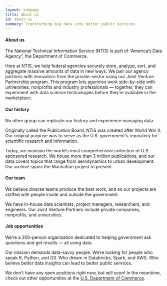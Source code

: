 ```yaml
---
layout: subpage
title: About us
id: about-us
summary: Transforming big data into better public services
---
```

<h4>About us</h4>

The National Technical Information Service (NTIS) is part of &ldquo;America’s Data Agency&rdquo;, the Department of Commerce.

Here at NTIS, we help federal agencies securely store, analyze, sort, and aggregate massive amounts of data in new ways. We pair our agency partners with innovators from the private-sector using our Joint Venture Partnership program. This program lets agencies work side-by-side with universities, nonprofits and industry professionals &mdash; together, they can experiment with data science technologies before they’re available in the marketplace.

#### Our history

No other group can replicate our history and experience managing data.

Originally called the Publication Board, NTIS was created after World War II. Our original purpose was to serve as the U.S. government's repository for scientific research and information.

Today, we maintain the world’s most comprehensive collection of U.S.-sponsored research. We house more than 3 million publications, and our data covers topics that range from aerodynamics to urban development. Our archive spans the Manhattan project to present.

#### Our team

We believe diverse teams produce the best work, and so our projects are staffed with people inside and outside the government.

We have in-house data scientists, project managers, researchers, and engineers. Our Joint Venture Partners include private companies, nonprofits, and universities.

#### Job opportunities

We’re a 200-person organization dedicated to helping government ask questions and get results — all using data.

Our mission demands data-savvy people.  We’re looking for people who speak R, Python, and D3. Who dream in Databricks, Spark, and AWS. Who believe better data insights can lead to better public services.

We don't have any open positions right now, but will soon!  In the meantime, check out other opportunities at the <a href="https://www.usajobs.gov/JobSearch/Search/GetResults?organizationid=CM">U.S. Department of Commerce</a>.
